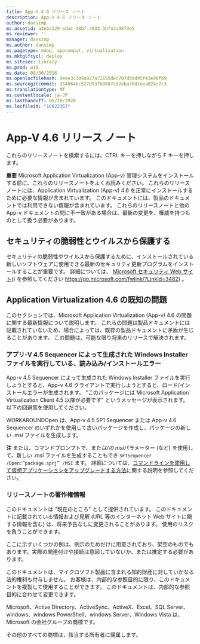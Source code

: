 ```yaml
---
title: App-V 4.6 リリース ノート
description: App-V 4.6 リリース ノート
author: dansimp
ms.assetid: a3eba129-edac-48bf-a933-3bf43a9873e5
ms.reviewer: ''
manager: dansimp
ms.author: dansimp
ms.pagetype: mdop, appcompat, virtualization
ms.mktglfcycl: deploy
ms.sitesec: library
ms.prod: w10
ms.date: 08/30/2016
ms.openlocfilehash: 9eee3c309a927a72155dec707d8dd95f43e90fb9
ms.sourcegitcommit: 354664bc527d93f80687cd2eba70d1eea024c7c3
ms.translationtype: MT
ms.contentlocale: ja-JP
ms.lasthandoff: 06/26/2020
ms.locfileid: "10822367"
---
```

# App-V 4.6 リリース ノート


これらのリリースノートを検索するには、CTRL キーを押しながら F キーを押します。

**重要** Microsoft Application Virtualization (App-v) 管理システムをインストールする前に、これらのリリースノートをよくお読みください。 これらのリリースノートには、Application Virtualization (App-v) 4.6 を正常にインストールするために必要な情報が含まれています。 このドキュメントには、製品のドキュメントでは利用できない情報が含まれています。 これらのリリースノートと他の App-v ドキュメントの間に不一致がある場合は、最新の変更を、権威を持つものとして扱う必要があります。

 

## セキュリティの脆弱性とウイルスから保護する


セキュリティの脆弱性やウイルスから保護するために、インストールされている新しいソフトウェアに使用できる最新のセキュリティ更新プログラムをインストールすることが重要です。 詳細については、 [Microsoft セキュリティ Web サイト](https://go.microsoft.com/fwlink/?LinkId=3482)() を参照してください https://go.microsoft.com/fwlink/?LinkId=3482) 。

## Application Virtualization 4.6 の既知の問題


このセクションでは、Microsoft Application Virtualization (App-v) 4.6 の問題に関する最新情報について説明します。 これらの問題は製品ドキュメントには記載されていないため、場合によっては、既存の製品ドキュメントに矛盾が生じることがあります。 この問題は、可能な限り将来のリリースで解決されます。

### アプリ-V 4.5 Sequencer によって生成された Windows Installer ファイルを実行している、読み込み/インストールエラー

App-v 4.5 Sequencer によって生成された Windows Installer ファイルを実行しようとすると、App-v 4.6 クライアントで実行しようとすると、ロード/インストールエラーが生成されます。 "このパッケージには Microsoft Application Virtualization Client 4.5 以降が必要です" というメッセージが表示されます。 以下の回避策を使用してください。

WORKAROUNDOpen は、App-v 4.5 SP1 Sequencer または App-v 4.6 Sequencer のいずれかを使用して古いパッケージを作成し、パッケージの新しい .msi ファイルを生成します。

**注** または、コマンドプロンプトで、また*は/の* *msi*パラメーター (など) を使用して、新しい .msi ファイルを生成することもでき `SFTSequencer /Open:”package.sprj” /MSI` ます。 詳細については、[コマンドラインを使用して仮想アプリケーションをアップグレードする方法](how-to-upgrade-a-virtual-application-by-using-the-command-line.md)に関する説明を参照してください。

 

### リリースノートの著作権情報

このドキュメントは "現在のところ" として提供されています。 このドキュメントに記載されている情報および見解 (URL 等のインターネット Web サイトに関する情報を含む) は、将来予告なしに変更されることがあります。 使用のリスクを負うことができます。

ここに示すいくつかの例は、例示のためだけに用意されており、架空のものでもあります。実際の関連付けや接続は意図していないか、または推定する必要があります。

このドキュメントは、マイクロソフト製品に含まれる知的財産に対していかなる法的権利も付与しません。 お客様は、内部的な参照目的に限り、このドキュメントを複製して使用することができます。 このドキュメントは、内部的な参照目的に合わせて変更できます。



Microsoft、Active Directory、ActiveSync、ActiveX、Excel、SQL Server、windows、windows PowerShell、windows Server、Windows Vista は、Microsoft の会社グループの商標です。

その他のすべての商標は、該当する所有者に帰属します。

 

 





